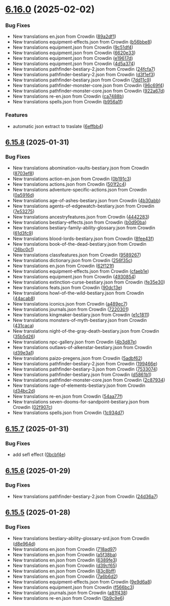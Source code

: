 # [6.16.0](https://github.com/allnnde/pf2e-esp-translation/compare/v6.15.8...v6.16.0) (2025-02-02)


### Bug Fixes

* New translations en.json from Crowdin ([89a2df1](https://github.com/allnnde/pf2e-esp-translation/commit/89a2df12ffc671748388109fc39ab4b570fb80e1))
* New translations equipment-effects.json from Crowdin ([b56bbe8](https://github.com/allnnde/pf2e-esp-translation/commit/b56bbe81de080b88c835e17386e6c04c48617909))
* New translations equipment.json from Crowdin ([9c51df4](https://github.com/allnnde/pf2e-esp-translation/commit/9c51df4944112cd91caf6d58e8e4c85ede820a8e))
* New translations equipment.json from Crowdin ([6620e33](https://github.com/allnnde/pf2e-esp-translation/commit/6620e33046c110639a36872a34084e060b3e7c22))
* New translations equipment.json from Crowdin ([e19617d](https://github.com/allnnde/pf2e-esp-translation/commit/e19617d26ba85f35ced2cd28eda850a53229301d))
* New translations equipment.json from Crowdin ([4d5a374](https://github.com/allnnde/pf2e-esp-translation/commit/4d5a3746099fc29291f1f3cb1ebc0a5c9da8c4f3))
* New translations pathfinder-bestiary-2.json from Crowdin ([24fcfa7](https://github.com/allnnde/pf2e-esp-translation/commit/24fcfa752c6cfd35f11ce399f7703cc88b8d1958))
* New translations pathfinder-bestiary-2.json from Crowdin ([d3f1ef3](https://github.com/allnnde/pf2e-esp-translation/commit/d3f1ef37d29ba9f2a45a94442f30d7e177061bd7))
* New translations pathfinder-bestiary.json from Crowdin ([7dd11c9](https://github.com/allnnde/pf2e-esp-translation/commit/7dd11c9867b42bcb2a2fe3dc529953cae49c677d))
* New translations pathfinder-monster-core.json from Crowdin ([96c69f4](https://github.com/allnnde/pf2e-esp-translation/commit/96c69f4733240f7fe8f7d1b1d00dc08540871a7a))
* New translations pathfinder-monster-core.json from Crowdin ([922a67d](https://github.com/allnnde/pf2e-esp-translation/commit/922a67d4553ae67442338ecd915fe38de3a4f6f5))
* New translations re-en.json from Crowdin ([ca7488b](https://github.com/allnnde/pf2e-esp-translation/commit/ca7488b819b1e0eb12d53f3d2d44e187569c72ea))
* New translations spells.json from Crowdin ([b956a1f](https://github.com/allnnde/pf2e-esp-translation/commit/b956a1f57be63562519c4a9200a97eb54dd8628d))


### Features

* automatic json extract to traslate ([6effbb4](https://github.com/allnnde/pf2e-esp-translation/commit/6effbb4632899cb58875cb317941bd2e97ad4ac5))



## [6.15.8](https://github.com/allnnde/pf2e-esp-translation/compare/v6.15.7...v6.15.8) (2025-01-31)


### Bug Fixes

* New translations abomination-vaults-bestiary.json from Crowdin ([8703ef8](https://github.com/allnnde/pf2e-esp-translation/commit/8703ef82cfeed6167560df38845cf6d81428029a))
* New translations action-en.json from Crowdin ([0b191c3](https://github.com/allnnde/pf2e-esp-translation/commit/0b191c3afac179207f18efdd61db9ca7aa835073))
* New translations actions.json from Crowdin ([501f2c4](https://github.com/allnnde/pf2e-esp-translation/commit/501f2c45e605246318e55ebfa1eb43b60ab221d4))
* New translations adventure-specific-actions.json from Crowdin ([0a5916d](https://github.com/allnnde/pf2e-esp-translation/commit/0a5916de97ffb112866a625c625dd6fca55cf6a2))
* New translations age-of-ashes-bestiary.json from Crowdin ([4b30abb](https://github.com/allnnde/pf2e-esp-translation/commit/4b30abbffe170ec46b71fc1d6a49bfd6074a941c))
* New translations agents-of-edgewatch-bestiary.json from Crowdin ([7e53275](https://github.com/allnnde/pf2e-esp-translation/commit/7e53275c3aca4a18728725a9e30a9f3b3b4a35db))
* New translations ancestryfeatures.json from Crowdin ([4442283](https://github.com/allnnde/pf2e-esp-translation/commit/44422837e41239608050075c8d13953f5ce7d047))
* New translations bestiary-effects.json from Crowdin ([b0d90ba](https://github.com/allnnde/pf2e-esp-translation/commit/b0d90bad70d866c1818c37c9528d54822aa28673))
* New translations bestiary-family-ability-glossary.json from Crowdin ([61d3fc9](https://github.com/allnnde/pf2e-esp-translation/commit/61d3fc9bffbcda415c01277bbda91188cf3279b3))
* New translations blood-lords-bestiary.json from Crowdin ([8fee43f](https://github.com/allnnde/pf2e-esp-translation/commit/8fee43fa0c68cabb589f74437ee9270c78d26471))
* New translations book-of-the-dead-bestiary.json from Crowdin ([26bc0c1](https://github.com/allnnde/pf2e-esp-translation/commit/26bc0c142a6632e1725000c956d87478b38fe64e))
* New translations classfeatures.json from Crowdin ([9589267](https://github.com/allnnde/pf2e-esp-translation/commit/9589267a874bf035908f587d4dfd91563f468465))
* New translations dictionary.json from Crowdin ([256f35c](https://github.com/allnnde/pf2e-esp-translation/commit/256f35ca2dcc8624d60a3840b9859dc38fa88cf5))
* New translations en.json from Crowdin ([62f121f](https://github.com/allnnde/pf2e-esp-translation/commit/62f121f0f4765ac6ebba31908941e3d5c7195f48))
* New translations equipment-effects.json from Crowdin ([cfaeb1e](https://github.com/allnnde/pf2e-esp-translation/commit/cfaeb1e39a28dc8529e34326d4761569ace3f042))
* New translations equipment.json from Crowdin ([4930854](https://github.com/allnnde/pf2e-esp-translation/commit/493085478d25555324a5eac4f85d6244f0934a70))
* New translations extinction-curse-bestiary.json from Crowdin ([fe35e30](https://github.com/allnnde/pf2e-esp-translation/commit/fe35e305b66dbd2688e32d792db20deea50cf2e0))
* New translations feats.json from Crowdin ([90dc13e](https://github.com/allnnde/pf2e-esp-translation/commit/90dc13eca4253ad475c5d792057fd65a617496b0))
* New translations howl-of-the-wild-bestiary.json from Crowdin ([44acab8](https://github.com/allnnde/pf2e-esp-translation/commit/44acab875e88f899a617dc2747394c93d2751d48))
* New translations iconics.json from Crowdin ([a489ec7](https://github.com/allnnde/pf2e-esp-translation/commit/a489ec7189db942079adc8852a4a1dc456d69278))
* New translations journals.json from Crowdin ([7220301](https://github.com/allnnde/pf2e-esp-translation/commit/722030121793537139589302f6c264ca1468b577))
* New translations kingmaker-bestiary.json from Crowdin ([e1c1811](https://github.com/allnnde/pf2e-esp-translation/commit/e1c1811a512608b2027f7e5c5a0e94db052a5b11))
* New translations monsters-of-myth-bestiary.json from Crowdin ([431caca](https://github.com/allnnde/pf2e-esp-translation/commit/431cacab38190b05c60ff4ba0f2f93f308f24b78))
* New translations night-of-the-gray-death-bestiary.json from Crowdin ([35b5d26](https://github.com/allnnde/pf2e-esp-translation/commit/35b5d269cbf9e423db8eaa8d2743b751a91af0b9))
* New translations npc-gallery.json from Crowdin ([4b3d87e](https://github.com/allnnde/pf2e-esp-translation/commit/4b3d87e62f8235c7d0090bd7cd4b3fc64bd4bdd6))
* New translations outlaws-of-alkenstar-bestiary.json from Crowdin ([d39e3a1](https://github.com/allnnde/pf2e-esp-translation/commit/d39e3a1142e411354092df91ab0ab3dc83c30aad))
* New translations paizo-pregens.json from Crowdin ([5adbf62](https://github.com/allnnde/pf2e-esp-translation/commit/5adbf6261bf87be62be8ecf16bcd0c6db26443ad))
* New translations pathfinder-bestiary-2.json from Crowdin ([199466e](https://github.com/allnnde/pf2e-esp-translation/commit/199466e27f6e00740ed388b78e02ab357a9b80ec))
* New translations pathfinder-bestiary-3.json from Crowdin ([7533074](https://github.com/allnnde/pf2e-esp-translation/commit/7533074ce076ea910ac5ee1cb7c065b85d5bde14))
* New translations pathfinder-bestiary.json from Crowdin ([d5861b1](https://github.com/allnnde/pf2e-esp-translation/commit/d5861b130dfb717c363f4d1f52653978c146e62b))
* New translations pathfinder-monster-core.json from Crowdin ([2c87934](https://github.com/allnnde/pf2e-esp-translation/commit/2c87934135758d56e52d9d67026b6016158b00e5))
* New translations rage-of-elements-bestiary.json from Crowdin ([d34bc2d](https://github.com/allnnde/pf2e-esp-translation/commit/d34bc2d72ee79ebfd49ab6a1927c8dcf4bb24df9))
* New translations re-en.json from Crowdin ([54aa77f](https://github.com/allnnde/pf2e-esp-translation/commit/54aa77fd7ca25acd39f64d9394a07cca911ffdd5))
* New translations seven-dooms-for-sandpoint-bestiary.json from Crowdin ([02f907c](https://github.com/allnnde/pf2e-esp-translation/commit/02f907c73d04f25acfb85d767d94c96f4424688a))
* New translations spells.json from Crowdin ([1c934d7](https://github.com/allnnde/pf2e-esp-translation/commit/1c934d7cc231a5ea67b2a6364130e5b997b62901))



## [6.15.7](https://github.com/allnnde/pf2e-esp-translation/compare/v6.15.6...v6.15.7) (2025-01-31)


### Bug Fixes

* add sefl effect ([0bcbf4e](https://github.com/allnnde/pf2e-esp-translation/commit/0bcbf4e949fe4b3c6ee0cb8cf80f75bd235a1d9f))



## [6.15.6](https://github.com/allnnde/pf2e-esp-translation/compare/v6.15.5...v6.15.6) (2025-01-29)


### Bug Fixes

* New translations pathfinder-bestiary-2.json from Crowdin ([24d36a7](https://github.com/allnnde/pf2e-esp-translation/commit/24d36a725552262657d848c2bb12cb4ee49bfb4a))



## [6.15.5](https://github.com/allnnde/pf2e-esp-translation/compare/v6.15.4...v6.15.5) (2025-01-28)


### Bug Fixes

* New translations bestiary-ability-glossary-srd.json from Crowdin ([d8e964d](https://github.com/allnnde/pf2e-esp-translation/commit/d8e964d3f0e0b5eca26897cfd28e71f0d01faa91))
* New translations en.json from Crowdin ([718ad97](https://github.com/allnnde/pf2e-esp-translation/commit/718ad97856b263b3734f414144d0ba2860b46c50))
* New translations en.json from Crowdin ([a5f38ba](https://github.com/allnnde/pf2e-esp-translation/commit/a5f38ba356b65882f68bdc2db6b7257f1c551d27))
* New translations en.json from Crowdin ([6389fe3](https://github.com/allnnde/pf2e-esp-translation/commit/6389fe3a527a0c8f783cdfdb268097055e1acf57))
* New translations en.json from Crowdin ([d39cf65](https://github.com/allnnde/pf2e-esp-translation/commit/d39cf65a1b5c04bf30551d8454730ee9264085b3))
* New translations en.json from Crowdin ([83c8bff](https://github.com/allnnde/pf2e-esp-translation/commit/83c8bfffba74b178c60cd75d3c76c44fdddd9211))
* New translations en.json from Crowdin ([7a6b6d2](https://github.com/allnnde/pf2e-esp-translation/commit/7a6b6d234e5cf1d51f9b28a3386f47bd02a3af5b))
* New translations equipment-effects.json from Crowdin ([9e9d6a8](https://github.com/allnnde/pf2e-esp-translation/commit/9e9d6a8bc2834cad3ba1745a6a4c0b9d2c2d2a84))
* New translations equipment.json from Crowdin ([f566bc3](https://github.com/allnnde/pf2e-esp-translation/commit/f566bc364f784db0d7881c3fb0fadf9a36d965ed))
* New translations journals.json from Crowdin ([a81f438](https://github.com/allnnde/pf2e-esp-translation/commit/a81f438f0f9012fa06cd537ae1fce529ab31e2ca))
* New translations re-en.json from Crowdin ([5b9c9e6](https://github.com/allnnde/pf2e-esp-translation/commit/5b9c9e6b3fbb13b9002be1247dfd2df05addd63c))



